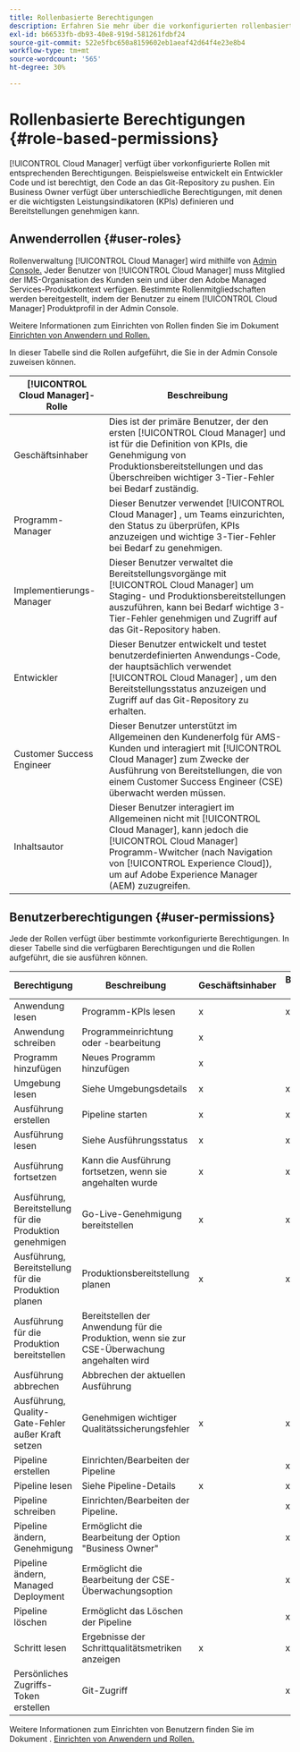 ```yaml
---
title: Rollenbasierte Berechtigungen
description: Erfahren Sie mehr über die vorkonfigurierten rollenbasierten Berechtigungen von Cloud Manager für die Verwaltung des Zugriffs auf Ihre Cloud-Ressourcen.
exl-id: b66533fb-db93-40e8-919d-581261fdbf24
source-git-commit: 522e5fbc650a8159602eb1aeaf42d64f4e23e8b4
workflow-type: tm+mt
source-wordcount: '565'
ht-degree: 30%

---
```



# Rollenbasierte Berechtigungen {#role-based-permissions}

[!UICONTROL Cloud Manager] verfügt über vorkonfigurierte Rollen mit entsprechenden Berechtigungen. Beispielsweise entwickelt ein Entwickler Code und ist berechtigt, den Code an das Git-Repository zu pushen. Ein Business Owner verfügt über unterschiedliche Berechtigungen, mit denen er die wichtigsten Leistungsindikatoren (KPIs) definieren und Bereitstellungen genehmigen kann.

## Anwenderrollen {#user-roles}

Rollenverwaltung [!UICONTROL Cloud Manager] wird mithilfe von [Admin Console.](https://helpx.adobe.com/de/enterprise/using/admin-console.html) Jeder Benutzer von [!UICONTROL Cloud Manager] muss Mitglied der IMS-Organisation des Kunden sein und über den Adobe Managed Services-Produktkontext verfügen. Bestimmte Rollenmitgliedschaften werden bereitgestellt, indem der Benutzer zu einem [!UICONTROL Cloud Manager] Produktprofil in der Admin Console.

Weitere Informationen zum Einrichten von Rollen finden Sie im Dokument [Einrichten von Anwendern und Rollen.](/help/requirements/users-and-roles.md)

In dieser Tabelle sind die Rollen aufgeführt, die Sie in der Admin Console zuweisen können.

| [!UICONTROL Cloud Manager]-Rolle | Beschreibung |
|---|---|
| Geschäftsinhaber | Dies ist der primäre Benutzer, der den ersten [!UICONTROL Cloud Manager] und ist für die Definition von KPIs, die Genehmigung von Produktionsbereitstellungen und das Überschreiben wichtiger 3-Tier-Fehler bei Bedarf zuständig. |
| Programm-Manager | Dieser Benutzer verwendet [!UICONTROL Cloud Manager] , um Teams einzurichten, den Status zu überprüfen, KPIs anzuzeigen und wichtige 3-Tier-Fehler bei Bedarf zu genehmigen. |
| Implementierungs-Manager | Dieser Benutzer verwaltet die Bereitstellungsvorgänge mit [!UICONTROL Cloud Manager] um Staging- und Produktionsbereitstellungen auszuführen, kann bei Bedarf wichtige 3-Tier-Fehler genehmigen und Zugriff auf das Git-Repository haben. |
| Entwickler | Dieser Benutzer entwickelt und testet benutzerdefinierten Anwendungs-Code, der hauptsächlich verwendet [!UICONTROL Cloud Manager] , um den Bereitstellungsstatus anzuzeigen und Zugriff auf das Git-Repository zu erhalten. |
| Customer Success Engineer | Dieser Benutzer unterstützt im Allgemeinen den Kundenerfolg für AMS-Kunden und interagiert mit [!UICONTROL Cloud Manager] zum Zwecke der Ausführung von Bereitstellungen, die von einem Customer Success Engineer (CSE) überwacht werden müssen. |
| Inhaltsautor | Dieser Benutzer interagiert im Allgemeinen nicht mit [!UICONTROL Cloud Manager], kann jedoch die [!UICONTROL Cloud Manager] Programm-Wwitcher (nach Navigation von [!UICONTROL Experience Cloud]), um auf Adobe Experience Manager (AEM) zuzugreifen. |

## Benutzerberechtigungen {#user-permissions}

Jede der Rollen verfügt über bestimmte vorkonfigurierte Berechtigungen. In dieser Tabelle sind die verfügbaren Berechtigungen und die Rollen aufgeführt, die sie ausführen können.


| Berechtigung | Beschreibung | Geschäftsinhaber | Bereitstellungs-Manager | Programm-Manager | Entwickler | CSE |
|--- |--- |--- |--- |--- |--- |--- |
| Anwendung lesen | Programm-KPIs lesen | x | x | x | x | x |
| Anwendung schreiben | Programmeinrichtung oder -bearbeitung | x |  |  |  |  |
| Programm hinzufügen | Neues Programm hinzufügen | x |  |  |  |  |
| Umgebung lesen | Siehe Umgebungsdetails | x | x | x | x | x |
| Ausführung erstellen | Pipeline starten | x | x | x |  |  |
| Ausführung lesen | Siehe Ausführungsstatus | x | x | x | x | x |
| Ausführung fortsetzen | Kann die Ausführung fortsetzen, wenn sie angehalten wurde | x | x | x |  | x |
| Ausführung, Bereitstellung für die Produktion genehmigen | Go-Live-Genehmigung bereitstellen | x | x | x |  |  |
| Ausführung, Bereitstellung für die Produktion planen | Produktionsbereitstellung planen | x | x | x |  | x |
| Ausführung für die Produktion bereitstellen | Bereitstellen der Anwendung für die Produktion, wenn sie zur CSE-Überwachung angehalten wird |  |  |  |  | x |
| Ausführung abbrechen | Abbrechen der aktuellen Ausführung |  |  | x |  |  |
| Ausführung, Quality-Gate-Fehler außer Kraft setzen | Genehmigen wichtiger Qualitätssicherungsfehler | x | x | x |  |  |
| Pipeline erstellen | Einrichten/Bearbeiten der Pipeline |  | x |  |  |  |
| Pipeline lesen | Siehe Pipeline-Details | x | x | x | x | x |
| Pipeline schreiben | Einrichten/Bearbeiten der Pipeline. |  | x |  |  |  |
| Pipeline ändern, Genehmigung | Ermöglicht die Bearbeitung der Option &quot;Business Owner&quot; |  | x |  |  |  |
| Pipeline ändern, Managed Deployment | Ermöglicht die Bearbeitung der CSE-Überwachungsoption |  | x |  |  |  |
| Pipeline löschen | Ermöglicht das Löschen der Pipeline |  | x |  |  |  |
| Schritt lesen | Ergebnisse der Schrittqualitätsmetriken anzeigen | x | x | x | x | x |
| Persönliches Zugriffs-Token erstellen | Git-Zugriff |  | x |  | x |  |

Weitere Informationen zum Einrichten von Benutzern finden Sie im Dokument . [Einrichten von Anwendern und Rollen.](/help/requirements/users-and-roles.md)

